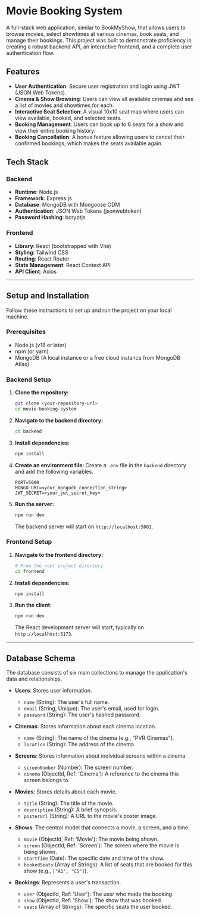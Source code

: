 # Movie Booking System

A full-stack web application, similar to BookMyShow, that allows users to browse movies, select showtimes at various cinemas, book seats, and manage their bookings. This project was built to demonstrate proficiency in creating a robust backend API, an interactive frontend, and a complete user authentication flow.

## Features

* **User Authentication**: Secure user registration and login using JWT (JSON Web Tokens).
* **Cinema & Show Browsing**: Users can view all available cinemas and see a list of movies and showtimes for each.
* **Interactive Seat Selection**: A visual 10x10 seat map where users can view available, booked, and selected seats.
* **Booking Management**: Users can book up to 6 seats for a show and view their entire booking history.
* **Booking Cancellation**: A bonus feature allowing users to cancel their confirmed bookings, which makes the seats available again.

## Tech Stack

### Backend
* **Runtime**: Node.js
* **Framework**: Express.js
* **Database**: MongoDB with Mongoose ODM
* **Authentication**: JSON Web Tokens (jsonwebtoken)
* **Password Hashing**: bcryptjs

### Frontend
* **Library**: React (bootstrapped with Vite)
* **Styling**: Tailwind CSS
* **Routing**: React Router
* **State Management**: React Context API
* **API Client**: Axios

---

## Setup and Installation

Follow these instructions to set up and run the project on your local machine.

### Prerequisites

* Node.js (v18 or later)
* npm (or yarn)
* MongoDB (A local instance or a free cloud instance from MongoDB Atlas)

### Backend Setup

1.  **Clone the repository:**
    ```bash
    git clone <your-repository-url>
    cd movie-booking-system
    ```

2.  **Navigate to the backend directory:**
    ```bash
    cd backend
    ```

3.  **Install dependencies:**
    ```bash
    npm install
    ```

4.  **Create an environment file:**
    Create a `.env` file in the `backend` directory and add the following variables.

    ```
    PORT=5000
    MONGO_URI=<your_mongodb_connection_string>
    JWT_SECRET=<your_jwt_secret_key>
    ```

5.  **Run the server:**
    ```bash
    npm run dev
    ```
    The backend server will start on `http://localhost:5001`.

### Frontend Setup

1.  **Navigate to the frontend directory:**
    ```bash
    # From the root project directory
    cd frontend
    ```

2.  **Install dependencies:**
    ```bash
    npm install
    ```

3.  **Run the client:**
    ```bash
    npm run dev
    ```
    The React development server will start, typically on `http://localhost:5173`.

---

## Database Schema

The database consists of six main collections to manage the application's data and relationships.

* **Users**: Stores user information.
    * `name` (String): The user's full name.
    * `email` (String, Unique): The user's email, used for login.
    * `password` (String): The user's hashed password.

* **Cinemas**: Stores information about each cinema location.
    * `name` (String): The name of the cinema (e.g., "PVR Cinemas").
    * `location` (String): The address of the cinema.

* **Screens**: Stores information about individual screens within a cinema.
    * `screenNumber` (Number): The screen number.
    * `cinema` (ObjectId, Ref: 'Cinema'): A reference to the cinema this screen belongs to.

* **Movies**: Stores details about each movie.
    * `title` (String): The title of the movie.
    * `description` (String): A brief synopsis.
    * `posterUrl` (String): A URL to the movie's poster image.

* **Shows**: The central model that connects a movie, a screen, and a time.
    * `movie` (ObjectId, Ref: 'Movie'): The movie being shown.
    * `screen` (ObjectId, Ref: 'Screen'): The screen where the movie is being shown.
    * `startTime` (Date): The specific date and time of the show.
    * `bookedSeats` (Array of Strings): A list of seats that are booked for this show (e.g., `["A1", "C5"]`).

* **Bookings**: Represents a user's transaction.
    * `user` (ObjectId, Ref: 'User'): The user who made the booking.
    * `show` (ObjectId, Ref: 'Show'): The show that was booked.
    * `seats` (Array of Strings): The specific seats the user booked.